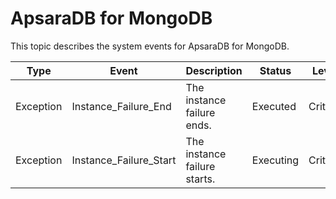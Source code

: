 # ApsaraDB for MongoDB

This topic describes the system events for ApsaraDB for MongoDB.

|Type|Event|Description|Status|Level|
|----|-----|-----------|------|-----|
|Exception|Instance\_Failure\_End|The instance failure ends.|Executed|Critical|
|Exception|Instance\_Failure\_Start|The instance failure starts.|Executing|Critical|

